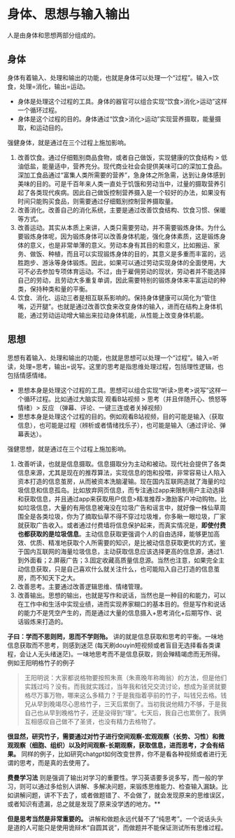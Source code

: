 #  身体、思想与输入输出

人是由身体和思想两部分组成的。

## 身体
身体有着输入、处理和输出的功能，也就是身体可以处理一个“过程”。输入=饮食，处理=消化，输出=运动。
  * 身体是处理这个过程的工具。身体的器官可以组合实现“饮食>消化>运动”这样一个循环过程。
  * 身体是这个过程的目的。身体通过“饮食>消化>运动”实现营养摄取，能量摄取，和运动目的。

强健身体，就是通过在三个过程上施加影响。
1. 改善饮食。通过仔细甄别商品食物，或者自己做饭，实现健康的饮食结构 > 低油低盐，能量适中，营养充分。现代商业社会会提供美味可口的深加工食品。深加工食品通过“富集人类所需要的营养”，急身体之所急需，达到让身体感到美味的目的。可是千百年来人类一直处于饥饿和劳动当中，过量的摄取营养引起了各类现代疾病。因此自己做饭控制营养摄入是一个较好的办法，如果没有时间只能购买食品，则需要通过仔细甄别控制营养摄取量。
2. 改善消化。改善自己的消化系统，主要是通过改善饮食结构、饮食习惯、保暖等方式。
3. 改善运动。其实从本质上来讲，人类只需要劳动，并不需要锻炼身体。为什么要锻炼身体呢，因为锻炼身体可以改善身体机能，强化身体素质，这是锻炼身体的意义，也是非常单薄的意义。劳动本身有其目的和意义，比如搬运、家务、做饭、种植，而且可以实现锻炼身体的目的，其意义是多重而丰富的，远胜跑步、游泳等身体锻炼。因此，如果可以通过劳动实现身体的全面使用，大可不必去参加专项体育运动。不过，由于雇佣劳动的现状，劳动者并不能选择自己的劳动，且劳动大多重复单调，因此需要特别的锻炼身体来丰富运动的种类，保持种类和量的平衡。
4. 饮食、消化、运动三者是相互联系影响的。保持身体健康可以简化为“管住嘴，迈开腿”。也就是通过改善饮食来改变身体的输入，进而在结构上身体机能，通过劳动运动增大输出来拉动身体机能，从性能上改变身体机能。

## 思想
思想有着输入、处理和输出的功能，也就是思想可以处理一个“过程”。输入=听读，处理=思考，输出=说写。这里的思考是指思维处理过程，包括理性逻辑，也包括情感情绪。

  * 思想本身是处理这个过程的工具。思想可以组合实现“听读>思考>说写”这样一个循环过程。比如通过大脑实现 观看B站视频 > 思考（并且伴随开心、愤怒等情绪）> 反应 （弹幕、评论、一键三连或者关掉视频）
  * 思想本身是处理这个过程的目的。例如观看B站视频，目的可能是输入（获取信息），也可能是过程（辨析或者情绪找乐子），也可能是输入（通过评论、弹幕表达）。

强健思想，就是通过在三个过程上施加影响。
1. 改善听读，也就是信息摄取。信息摄取分为主动和被动。现代社会提供了各类信息来源，尤其是现在的推荐算法，实现信息的饱和投喂，非常容易让人陷入资本打造的信息茧房，从而被资本洗脑灌输。现在国内互联网造就了海量的垃圾信息和信息孤岛。比如放弃网页信息，而专注通过app来限制用户主动选择和获取信息，并且通过app来获取用户信息>精准推荐>激励客户冲动购物。比如垃圾信息，大量的有用信息被淹没在垃圾广告和谣言中，就好像一株仙草周围全是各类垃圾，你为了摘取仙草不得不穿过垃圾堆，你多瞅一眼垃圾，厂家就获取广告收入。或者通过付费墙将信息保护起来，而真实情况是，**即使付费也都获取的是垃圾信息**。主动信息获取更强调个人的自由选择，能够更加高效、优质、精准地获取个人所需要的知识，是比被动信息获取更优的方式，鉴于国内互联网的海量垃圾信息，主动获取信息应该选择更高的信息源，通过1.到外面看；2.屏蔽广告；3.固定收藏高质量信息源。当然也注意，如果完全主动信息获取，只是自己喜欢什么就关注什么，也可能陷入自己打造的信息茧房，而不知天下之大。
2. 改善思考。主要通过改善逻辑思维、情绪管理。
3. 改善输出。思想的输出，也就是写作和说话，当然也是一种目的和能力，可以在工作中和生活中实现业绩，进而实现养家糊口的基本目的。但是写作和说话的能力不是凭空产生的，而是通过大量的信息摄入+思考消化+后期写作、说话锻炼来打造的。

**子曰：学而不思则罔，思而不学则殆。** 讲的就是信息获取和思考的平衡。一味地信息获取而不思考，则感到迷茫 (每天刷douyin短视频或者盲目无选择看各类课程，会让人无头绪迷茫)。一味地思考而不是信息获取，则会殚精竭虑而无所得。例如王阳明格竹子的例子

>王阳明说：大家都说格物要按照朱熹（朱熹晚年称晦翁）的方法，但是他们实践过吗？没有。而我就实践过，当年我和钱兄交流讨论，想成为圣贤就要格尽万事万物，哪来这么多精力？于是我指着亭前的竹子，叫钱兄去格。钱兄从早到晚竭尽心思格竹子，三天后累倒了。当初我说他精力不够，于是我自己也从早到晚格竹子，还是没得到“理”。七天后，我自己也累倒了。我俩互相感叹自己做不了圣贤，也没有精力去格物了。

**很显然，研究竹子，需要通过对竹子进行空间观察-宏观观察（长势、习性）和微观观察（细胞、组织）以及时间观察-长期观察，获取信息，进而思考，才会有结果。** 同样的例子，比如研究chatgpt如何改变世界，你不是看各种视频或者进行无谓的思考，而是真的去使用了。

**费曼学习法** 则是强调了输出对学习的重要性。学习英语要多说多写，而一般的学习，则可以通过多给别人讲解、多解决问题，来锻炼思维能力、检查输入漏缺。比如讲解问题，讲不下去了，或者做题错了、不会做了，就会发现原来的思维误区，或者知识有遗漏，总之就是发现了原来没学透的地方。**

**但是思考当然是非常重要的。**  讲解和做题永远代替不了“纯思考”。一个说话头头是道的人可能只是使用诡辩术“自圆其说”，而做题并不能保证测试所有思维过程。
   

